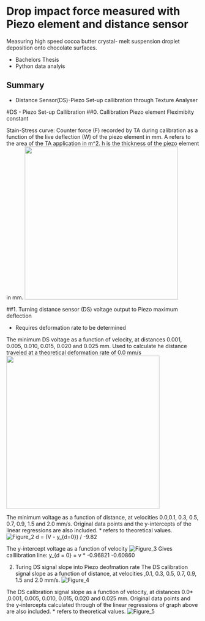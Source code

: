 # Drop impact force measured with Piezo element and distance sensor
Measuring high speed cocoa butter crystal- melt suspension droplet deposition onto chocolate surfaces. 

- Bachelors Thesis
- Python data analyis

## Summary
- Distance Sensor(DS)-Piezo Set-up callibration through Texture Analyser 


#DS - Piezo Set-up Callibration 
##0. Callibration Piezo element Fleximibity constant

Stain-Stress curve: Counter force (F) recorded by TA during calibration as a function of the live deflection (W) of the piezo element in mm. A refers to the area of the TA application in m^2. h is the thickness of the piezo element in mm.
<img src="https://user-images.githubusercontent.com/88829879/131498651-096cc177-3f5e-4bea-ad69-3145b205d367.png" width="400">

##1. Turning distance sensor (DS) voltage output to Piezo maximum deflection
- Requires deformation rate to be determined

The minimum DS voltage as a function of velocity, at distances 0.001, 0.005, 0.010, 0.015, 0.020 and 0.025 mm. 
Used to calculate he distance traveled at a theoretical deformation rate of 0.0 mm/s
<br>
<img src="https://user-images.githubusercontent.com/88829879/131498713-66c6c896-b55c-4676-984a-d4f7689712c7.png" width="400" style="position:relative;margin-left:auto;margin-right:auto">
<br>

The minimum voltage as a function of distance, at velocities 0.0,0.1, 0.3, 0.5, 0.7, 0.9, 1.5 and 2.0 mm/s. Original data points and the y-intercepts of the linear regressions are also included. * refers to theoretical values.
![Figure_2](https://user-images.githubusercontent.com/88829879/131498712-431dec83-94bd-4de5-bcc7-a15814ff2c3e.png)
d = (V - y_{d=0}) / -9.82

The y-intercept voltage as a function of velocity
![Figure_3](https://user-images.githubusercontent.com/88829879/131498709-7409149f-febd-4ce1-952a-acab071fe6f8.png)
Gives calllibration line:
y_{d = 0} = v * -0.96821 -0.60860

2. Turing DS signal slope into Piezo deofmation rate
The DS calibration signal slope as a function of distance, at velocities ,0.1, 0.3, 0.5, 0.7, 0.9, 1.5 and 2.0 mm/s.
![Figure_4](https://user-images.githubusercontent.com/88829879/131498706-ad6893e4-5204-4ecd-8990-f9f1e7692b47.png)

The DS calibration signal slope as a function of velocity, at distances 0.0* ,0.001, 0.005, 0.010, 0.015, 0.020 and 0.025 mm. Original data points and the y-intercepts calculated through of the linear regressions of graph above are also included. * refers to theoretical values.
![Figure_5](https://user-images.githubusercontent.com/88829879/131498695-6298ed0d-2c8e-470e-a389-f761f789049f.png)




